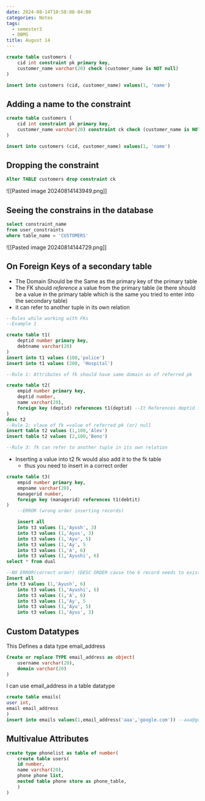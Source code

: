 ```yaml
---
date: 2024-08-14T10:58:08-04:00
categories: Notes
tags:
  - semester3
  - DBMS
title: August 14
---
```

```SQL
create table customers (
    cid int constraint pk primary key,
    customer_name varchar(20) check (customer_name is NOT null)
)

insert into customers (cid, customer_name) values(1, 'name')
```

## Adding a name to the constraint
```SQL
create table customers (
    cid int constraint pk primary key,
    customer_name varchar(20) constraint ck check (customer_name is NOT null)
)

insert into customers (cid, customer_name) values(1, 'name')
```

## Dropping the constraint
```SQL
Alter TABLE customers drop constraint ck
```
![[Pasted image 20240814143949.png]]

## Seeing the constrains in the database
```SQL
select constraint_name
from user_constraints
where table_name = 'CUSTOMERS'
```
![[Pasted image 20240814144729.png]]

## On Foreign Keys of a secondary table
- The Domain Should be the Same as the primary key of the primary table
- The FK should *reference* a value from the primary table (ie there should be a value in the primary table which is the same you tried to enter into the secondary table)
- it can refer to another tuple in its own relation
```SQL
--Rules while working with FKs
--Example 1

create table t1(
    deptid number primary key,
    debtname varchar(20)
)
insert into t1 values (100,'police')
insert into t1 values (200, 'Hospital')

--Rule 1: Attributes of fk should have same domain as of referred pk

create table t2(
    empid number primary key,
    deptid number,
    name varchar(20),
    foreign key (deptid) references t1(deptid) --It References deptid from t1
)
desc t2
--Rule 2; vlaue of fk =value of referred pk (or) null
insert table t2 values (1,100,'Alex')
insert table t2 values (2,100,'Beno')

--Rule 3: fk can refer to another tuple in its own relation

```

 - Inserting a value into t2 fk would also add it to the fk table
	 - thus you need to insert in a correct order

```SQL
create table t3(
    empid number primary key,
    empname varchar(20),
    managerid number,
    foreign key (managerid) references t1(debtit)
)
    --ERROR (wrong order inserting records)

    insert all
    into t3 values (1,'Ayush', 3)
    into t3 values (1,'Ayus', 3)
    into t3 values (1,'Ayu', 5)
    into t3 values (1,'Ay', 5
    into t3 values (1,'A', 6)
    into t3 values (1,'Ayushi', 6)
select * from dual

--NO ERROR(correct order) (DESC ORDER cause the 6 record needs to exist as 5 would reference 6)
Insert all
into t3 values (1,'Ayush', 6)
    into t3 values (1,'Ayushi', 6)
    into t3 values (1,'A', 6)
    into t3 values (1,'Ay', 5
    into t3 values (1,'Ayu', 5)
    into t3 values (1,'Ayus', 3)
```

## Custom Datatypes
This Defines a data type email_address
```SQL
Create or replace TYPE email_address as object(
	username varchar(20),
	domain varchar(20)
)
```

I can use email_address in a table datatype

```SQL
create table emails(
user int,
email email_address
)
insert into emails values(1,email_address('aaa','google.com')) --aaa@google.com
```


## Multivalue Attributes

```SQL
create type phonelist as table of number(
	create table users(
	id number,
	name varchar(20),
	phone phone list,
	nested table phone store as phone_table,
	)
)
```
